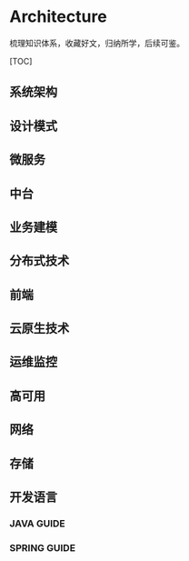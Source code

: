 # Architecture

梳理知识体系，收藏好文，归纳所学，后续可鉴。

[TOC]

## 系统架构

## 设计模式

## 微服务

## 中台

## 业务建模

## 分布式技术

## 前端

## 云原生技术

## 运维监控

## 高可用

## 网络

## 存储

## 开发语言

### 	JAVA GUIDE

### 	SPRING GUIDE